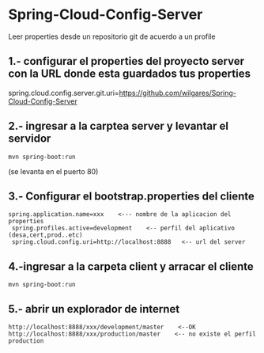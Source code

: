 # Spring-Cloud-Config-Server
Leer properties desde un repositorio git de acuerdo a un profile


## 1.- configurar el properties del proyecto server con la URL donde esta guardados tus properties
spring.cloud.config.server.git.uri=https://github.com/wilgares/Spring-Cloud-Config-Server

## 2.- ingresar a la carptea server y levantar el servidor 
    mvn spring-boot:run
   (se levanta en el puerto 80)
   
## 3.- Configurar el bootstrap.properties del cliente
    spring.application.name=xxx    <--- nombre de la aplicacion del properties
	 spring.profiles.active=development    <-- perfil del aplicativo (desa,cert,prod..etc)
	 spring.cloud.config.uri=http://localhost:8888   <-- url del server

## 4.-ingresar a la carpeta client y arracar el cliente
    mvn spring-boot:run
    
## 5.- abrir un explorador de internet

    http://localhost:8888/xxx/development/master    <--OK
    http://localhost:8888/xxx/production/master    <-- no existe el perfil production
      

